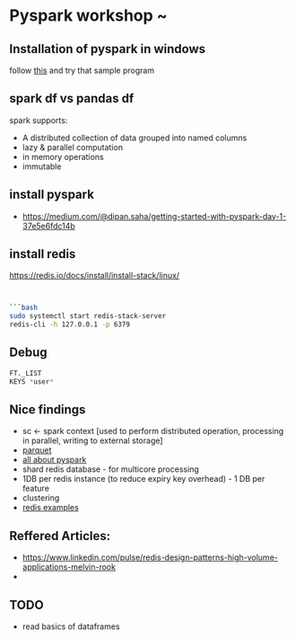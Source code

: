 # Pyspark workshop ~


## Installation of pyspark in windows
follow [this](https://medium.com/@dipan.saha/getting-started-with-pyspark-day-1-37e5e6fdc14b) and try that sample program

## spark df vs pandas df

spark supports:
- A distributed collection of data grouped into named columns
- lazy & parallel computation
- in memory operations
- immutable

## install pyspark
- https://medium.com/@dipan.saha/getting-started-with-pyspark-day-1-37e5e6fdc14b

## install redis 
https://redis.io/docs/install/install-stack/linux/
```bash


```bash
sudo systemctl start redis-stack-server
redis-cli -h 127.0.0.1 -p 6379
```

## Debug
```bash
FT._LIST
KEYS *user*
```
## Nice findings
- sc <- spark context [used to perform distributed operation, processing in parallel, writing to external storage]
- [parquet](https://www.linkedin.com/pulse/why-apache-parquet-instead-csv-files-mariano-silva)
- [all about pyspark](https://github.com/spark-examples/pyspark-examples)
- shard redis database - for multicore processing
- 1DB per redis instance (to reduce expiry key overhead) - 1 DB per feature
- clustering
- [redis examples](https://redis.readthedocs.io/en/stable/examples)

## Reffered Articles:
- https://www.linkedin.com/pulse/redis-design-patterns-high-volume-applications-melvin-rook
- 

## TODO
- read basics of dataframes

